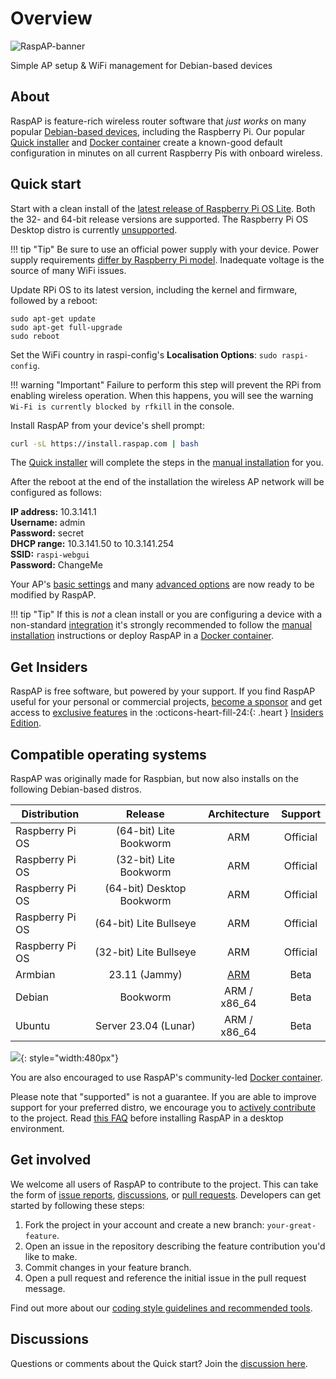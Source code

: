 # Overview

![RaspAP-banner](https://user-images.githubusercontent.com/229399/164047475-6d8cf1fd-ec50-4fcc-9d36-f0385f819979.png)

Simple AP setup & WiFi management for Debian-based devices

## About
RaspAP is feature-rich wireless router software that _just works_ on many popular [Debian-based devices](#compatible-operating-systems), including the Raspberry Pi.
Our popular [Quick installer](quick.md) and [Docker container](docker.md) create a known-good default configuration in minutes on all current Raspberry Pis with onboard wireless.

## Quick start
Start with a clean install of the [latest release of Raspberry Pi OS Lite](https://www.raspberrypi.org/software/operating-systems/). Both the 32- and 64-bit release versions are supported. The Raspberry Pi OS Desktop distro is currently [unsupported](faq.md#distros).

!!! tip "Tip"
    Be sure to use an official power supply with your device. Power supply requirements [differ by Raspberry Pi model](https://www.raspberrypi.com/documentation/computers/raspberry-pi.html#power-supply). Inadequate voltage is the source of many WiFi issues.

Update RPi OS to its latest version, including the kernel and firmware, followed by a reboot:

```
sudo apt-get update
sudo apt-get full-upgrade
sudo reboot
```
Set the WiFi country in raspi-config's **Localisation Options**: `sudo raspi-config`.

!!! warning "Important"
    Failure to perform this step will prevent the RPi from enabling wireless operation. When this happens, you will see the warning `Wi-Fi is currently blocked by rfkill` in the console.

Install RaspAP from your device's shell prompt:
```sh
curl -sL https://install.raspap.com | bash
```
The [Quick installer](quick.md) will complete the steps in the [manual installation](manual.md) for you.

After the reboot at the end of the installation the wireless AP network will be configured as follows:

  **IP address:** 10.3.141.1  
  **Username:** admin  
  **Password:** secret  
  **DHCP range:** 10.3.141.50 to 10.3.141.254  
  **SSID:** `raspi-webgui`  
  **Password:** ChangeMe  

Your AP's [basic settings](ap-basics.md) and many [advanced options](ap-basics.md#advanced-options) are now ready to be modified by RaspAP.

!!! tip "Tip"
    If this is _not_ a clean install or you are configuring a device with a non-standard [integration](faq.md#integrations) it's strongly recommended to follow the [manual installation](manual.md) instructions or deploy RaspAP in a [Docker container](https://github.com/RaspAP/raspap-docker).

## Get Insiders
RaspAP is free software, but powered by your support. If you find RaspAP useful for your personal or commercial projects, [become a sponsor](insiders.md#how-to-become-a-sponsor)
and get access to [exclusive features](insiders.md#whats-in-it-for-me) in the :octicons-heart-fill-24:{: .heart } [Insiders Edition](insiders.md).

## Compatible operating systems
RaspAP was originally made for Raspbian, but now also installs on the following Debian-based distros.

| Distribution | Release  | Architecture | Support |
|---|:---:|:---:|:---:|
| Raspberry Pi OS | (64-bit) Lite Bookworm | ARM | Official |
| Raspberry Pi OS | (32-bit) Lite Bookworm | ARM | Official |
| Raspberry Pi OS | (64-bit) Desktop Bookworm | ARM | Official |
| Raspberry Pi OS | (64-bit) Lite Bullseye | ARM | Official |
| Raspberry Pi OS | (32-bit) Lite Bullseye | ARM | Official |
| Armbian | 23.11  (Jammy) | [ARM](https://www.armbian.com/rpi4b/) | Beta |
| Debian  |  Bookworm | ARM / x86_64  | Beta |
| Ubuntu  |  Server 23.04 (Lunar) | ARM / x86_64  | Beta |

![](https://github.com/RaspAP/raspap-webgui/assets/229399/6fe62f2d-631a-46c9-8ceb-83ebf0ade6a9){: style="width:480px"}

You are also encouraged to use RaspAP's community-led [Docker container](docker.md).

Please note that "supported" is not a guarantee. If you are able to improve support for your preferred distro, we encourage you to [actively contribute](#get-involved) to the project. Read [this FAQ](faq.md#distros) before installing RaspAP in a desktop environment.

## Get involved
We welcome all users of RaspAP to contribute to the project. This can take the form of [issue reports](https://github.com/RaspAP/raspap-webgui/issues), [discussions](https://github.com/RaspAP/raspap-webgui/discussions), or [pull requests](https://github.com/RaspAP/raspap-webgui/pulls).
Developers can get started by following these steps:

1. Fork the project in your account and create a new branch: `your-great-feature`.
2. Open an issue in the repository describing the feature contribution you'd like to make.
3. Commit changes in your feature branch.
4. Open a pull request and reference the initial issue in the pull request message.

Find out more about our [coding style guidelines and recommended tools](https://github.com/RaspAP/raspap-webgui/blob/master/CONTRIBUTING.md).

## Discussions
Questions or comments about the Quick start? Join the [discussion here](https://github.com/RaspAP/raspap-webgui/discussions/).

